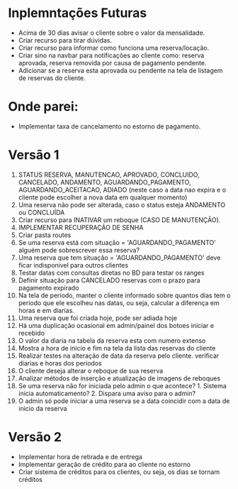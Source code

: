 # Inplemntações Futuras

* Acima de 30 dias avisar o cliente sobre o valor da mensalidade.
* Criar recurso para tirar dúvidas.
* Criar recurso para informar como funciona uma reserva/locação.
* Criar sino na navbar para notificações ao cliente como: reserva aprovada, reserva removida por causa
    de pagamento pendente.
* Adicionar  se a reserva esta aprovada ou pendente na tela de listagem de reservas do cliente.

# Onde parei:

* Implementar taxa de cancelamento no estorno de pagamento.

# Versão 1

1. STATUS RESERVA, MANUTENCAO, APROVADO, CONCLUIDO, CANCELADO, ANDAMENTO, AGUARDANDO_PAGAMENTO, AGUARDANDO_ACEITACAO, ADIADO (neste caso a data nao expira e o cliente pode escolher a nova data em qualquer momento)
5. Uma reserva não pode ser alterada, caso o status esteja ANDAMENTO ou CONCLUÍDA
3. Criar recurso para INATIVAR um reboque (CASO DE MANUTENÇÃO). 
4. IMPLEMENTAR RECUPERAÇÃO DE SENHA
8. Criar pasta routes
10. Se uma reserva está com situação = 'AGUARDANDO_PAGAMENTO' alguém pode sobrescrever essa reserva?
11. Uma reserva que tem situação = 'AGUARDANDO_PAGAMENTO' deve ficar indisponivel para outros clientes
14. Testar datas com consultas diretas no BD para testar os ranges
16. Definir situação para CANCELADO reservas com o prazo para pagamento expirado
19. Na tela de periodo, manter o cliente informado sobre quantos dias tem o periodo que ele escolheu nas datas, ou seja, calcular a diferença em 
horas e em diarias.
22. Uma reserva que foi criada hoje, pode ser adiada hoje
23. Há uma duplicação ocasional em admin/painel dos botoes iniciar e recebido
24. O valor da diaria na tabela da reserva esta com numero extenso
25. Mostra a hora de inicio e fim na tela da lista das reservas do cliente
26. Realizar testes na alteração de data da reserva pelo cliente. verificar diarias e horas dos periodos
27. O cliente deseja alterar o reboque de sua reserva
28. Analizar métodos de inserção e atualização de imagens de reboques
29. Se uma reserva não for iniciada pelo admin o que acontece? 1. Sistema inicia automaticamento? 2. Dispara uma aviso para o admin?
30. O admin só pode iniciar a uma reserva se a data coincidir com a data de inicio da reserva


# Versão 2

* Implementar hora de retirada e de entrega
* Implementar geração de crédito para ao cliente no estorno
* Criar sistema de créditos para os clientes, ou seja, os dias se tornam créditos

